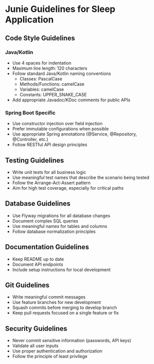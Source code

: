 # Junie Guidelines for Sleep Application

## Code Style Guidelines

### Java/Kotlin
- Use 4 spaces for indentation
- Maximum line length: 120 characters
- Follow standard Java/Kotlin naming conventions
  - Classes: PascalCase
  - Methods/Functions: camelCase
  - Variables: camelCase
  - Constants: UPPER_SNAKE_CASE
- Add appropriate Javadoc/KDoc comments for public APIs

### Spring Boot Specific
- Use constructor injection over field injection
- Prefer immutable configurations when possible
- Use appropriate Spring annotations (@Service, @Repository, @Controller, etc.)
- Follow RESTful API design principles

## Testing Guidelines
- Write unit tests for all business logic
- Use meaningful test names that describe the scenario being tested
- Follow the Arrange-Act-Assert pattern
- Aim for high test coverage, especially for critical paths

## Database Guidelines
- Use Flyway migrations for all database changes
- Document complex SQL queries
- Use meaningful names for tables and columns
- Follow database normalization principles

## Documentation Guidelines
- Keep README up to date
- Document API endpoints
- Include setup instructions for local development

## Git Guidelines
- Write meaningful commit messages
- Use feature branches for new development
- Squash commits before merging to develop branch
- Keep pull requests focused on a single feature or fix

## Security Guidelines
- Never commit sensitive information (passwords, API keys)
- Validate all user inputs
- Use proper authentication and authorization
- Follow the principle of least privilege